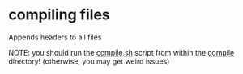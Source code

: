 # compiling files

Appends headers to all files

NOTE: you should run the [compile.sh](./compile.sh) script from within the [compile](.) directory! (otherwise, you may
get weird issues)
